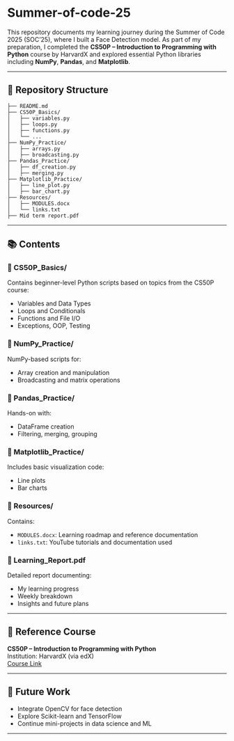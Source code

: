 # Summer-of-code-25

This repository documents my learning journey during the Summer of Code 2025 (SOC’25), where I built a Face Detection model. As part of my preparation, I completed the **CS50P – Introduction to Programming with Python** course by HarvardX and explored essential Python libraries including **NumPy**, **Pandas**, and **Matplotlib**.

---

## 📁 Repository Structure

```
├── README.md
├── CS50P_Basics/
│   ├── variables.py
│   ├── loops.py
│   ├── functions.py
│   └── ...
├── NumPy_Practice/
│   ├── arrays.py
│   ├── broadcasting.py
├── Pandas_Practice/
│   ├── df_creation.py
│   ├── merging.py
├── Matplotlib_Practice/
│   ├── line_plot.py
│   ├── bar_chart.py
├── Resources/
│   ├── MODULES.docx
│   └── links.txt
├── Mid term report.pdf
```

---

## 📚 Contents

### 🔹 CS50P_Basics/
Contains beginner-level Python scripts based on topics from the CS50P course:
- Variables and Data Types
- Loops and Conditionals
- Functions and File I/O
- Exceptions, OOP, Testing

### 🔹 NumPy_Practice/
NumPy-based scripts for:
- Array creation and manipulation
- Broadcasting and matrix operations

### 🔹 Pandas_Practice/
Hands-on with:
- DataFrame creation
- Filtering, merging, grouping

### 🔹 Matplotlib_Practice/
Includes basic visualization code:
- Line plots
- Bar charts

### 🔹 Resources/
Contains:
- `MODULES.docx`: Learning roadmap and reference documentation
- `links.txt`: YouTube tutorials and documentation used

### 🔹 Learning_Report.pdf
Detailed report documenting:
- My learning progress
- Weekly breakdown
- Insights and future plans

---

## 📖 Reference Course

**CS50P – Introduction to Programming with Python**  
Institution: HarvardX (via edX)  
[Course Link](https://learning.edx.org/course/course-v1:HarvardX+CS50P+Python/home)

---

## 🚀 Future Work

- Integrate OpenCV for face detection
- Explore Scikit-learn and TensorFlow
- Continue mini-projects in data science and ML

---

